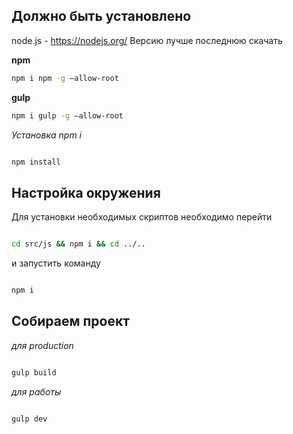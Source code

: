 ## Должно быть установлено ##

node.js - <https://nodejs.org/> Версию лучше последнюю скачать

**npm**

```bash
npm i npm -g —allow-root

```

**gulp**

```bash
npm i gulp -g —allow-root
```

*Установка npm i*

```bash

npm install

```

## Настройка окружения ###

Для установки необходимых скриптов необходимо перейти

```bash

cd src/js && npm i && cd ../..

```

и запустить команду

```bash

npm i

```

## Собираем проект ###

*для production*

```bash

gulp build

```

*для работы*

```bash

gulp dev

```